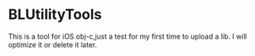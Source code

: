 # BLUtilityTools
 This is a tool for iOS obj-c,just a test for my first time to upload a lib.
 I will optimize it or delete it later.
